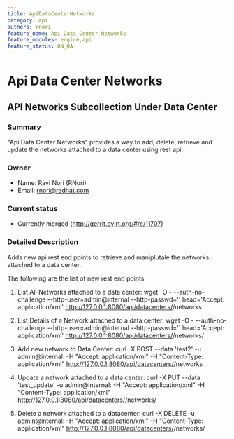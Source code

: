 ```yaml
---
title: ApiDataCenterNetworks
category: api
authors: rnori
feature_name: Api Data Center Networks
feature_modules: engine,api
feature_status: ON_QA
---
```


# Api Data Center Networks

## API Networks Subcollection Under Data Center

### Summary

"Api Data Center Networks" provides a way to add, delete, retrieve and update the networks attached to a data center using rest api.

### Owner

*   Name: Ravi Nori (RNori)
*   Email: rnori@redhat.com

### Current status

*   Currently merged (http://gerrit.ovirt.org/#/c/11707)

### Detailed Description

Adds new api rest end points to retrieve and maniplutale the networks attached to a data center.

The following are the list of new rest end points

1.  List All Networks attached to a data center:
        wget -O - --auth-no-challenge --http-user=admin@internal --http-passwd='<password>' head='Accept: application/xml' http://127.0.0.1:8080/api/datacenters/<data-center-id>/networks

2.  List Details of a Network attached to a data center:
        wget -O - --auth-no-challenge --http-user=admin@internal --http-passwd='<password>' head='Accept: application/xml' http://127.0.0.1:8080/api/datacenters/<data-center-id>/networks/<network-id>

3.  Add new network to Data Center:
        curl -X POST --data '<network><name>test2</name></network>' -u admin@internal:<password> -H "Accept: application/xml" -H "Content-Type: application/xml" http://127.0.0.1:8080/api/datacenters/<data-center-id>/networks

4.  Update a network attached to a data center:
        curl -X PUT --data '<network><name>test_update</name></network>' -u admin@internal:<password> -H "Accept: application/xml" -H "Content-Type: application/xml" http://127.0.0.1:8080/api/datacenters/<data-center-id>/networks/<network-id>

5.  Delete a network attached to a datacenter:
        curl -X DELETE -u admin@internal:<passwd> -H "Accept: application/xml" -H "Content-Type: application/xml" http://127.0.0.1:8080/api/datacenters/<data-center-id>/networks/<network-id>

